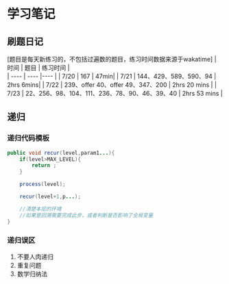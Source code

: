 # 学习笔记
## 刷题日记
[题目是每天新练习的，不包括过遍数的题目，练习时间数据来源于wakatime]
|  时间   | 题目  | 练习时间  |   
|  ----  | ----  |----   |
| 7/20  | 167 | 47min|
| 7/21  | 144、429、589、590、94 | 2hrs 6mins|
| 7/22  | 239、offer 40、offer 49、347、200 | 2hrs 20 mins |
| 7/23  | 22、256、98、104、111、236、78、90、46、39、40 | 2hrs 53 mins |




## 递归
### 递归代码模板
```java
public void recur(level,param1...){
    if(level>MAX_LEVEL){
        return ;
    }

    process(level);

    recur(level+1,p...);

    //清楚本层的环境
    //如果是回溯需要完成此步，或者判断是否影响了全局变量
}
```
### 递归误区
1.  不要人肉递归
2.  重复问题
3.  数学归纳法


